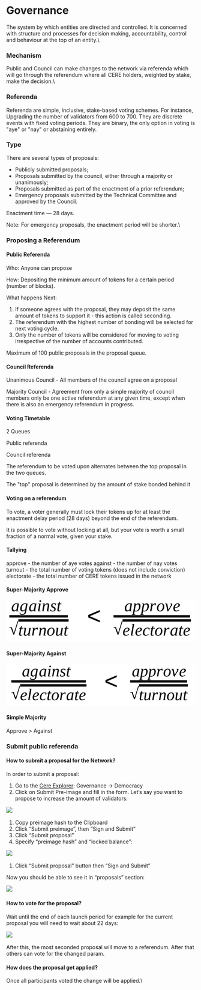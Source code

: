 # Governance

The system by which entities are directed and controlled. It is concerned with structure and processes for decision making, accountability, control and behaviour at the top of an entity.\


### Mechanism

Public and Council can make changes to the network via referenda which will go through the referendum where all CERE holders, weighted by stake, make the decision.\


### Referenda

Referenda are simple, inclusive, stake-based voting schemes. For instance, Upgrading the number of validators from 600 to 700. They are discrete events with fixed voting periods. They are binary, the only option in voting is "aye" or "nay" or abstaining entirely.

### Type

There are several types of proposals:

* Publicly submitted proposals;
* Proposals submitted by the council, either through a majority or unanimously;
* Proposals submitted as part of the enactment of a prior referendum;
* Emergency proposals submitted by the Technical Committee and approved by the Council.

Enactment time — 28 days.

Note: For emergency proposals, the enactment period will be shorter.\


### Proposing a Referendum

#### Public Referenda

Who: Anyone can propose

How: Depositing the minimum amount of tokens for a certain period (number of blocks).

What happens Next:

1. If someone agrees with the proposal, they may deposit the same amount of tokens to support it - this action is called seconding.
2. The referendum with the highest number of bonding will be selected for next voting cycle.
3. Only the number of tokens will be considered for moving to voting irrespective of the number of accounts contributed.

Maximum of 100 public proposals in the proposal queue.

#### Council Referenda

Unanimous Council - All members of the council agree on a proposal

Majority Council - Agreement from only a simple majority of council members only be one active referendum at any given time, except when there is also an emergency referendum in progress.

#### Voting Timetable

2 Queues

Public referenda

Council referenda

The referendum to be voted upon alternates between the top proposal in the two queues.

The "top" proposal is determined by the amount of stake bonded behind it

#### Voting on a referendum

To vote, a voter generally must lock their tokens up for at least the enactment delay period (28 days) beyond the end of the referendum.

It is possible to vote without locking at all, but your vote is worth a small fraction of a normal vote, given your stake.

#### Tallying

approve - the number of aye votes against - the number of nay votes turnout - the total number of voting tokens (does not include conviction) electorate - the total number of CERE tokens issued in the network

#### Super-Majority Approve

![](<../.gitbook/assets/Screenshot from 2021-03-05 14-26-09.png>)

#### Super-Majority Against

![](<../.gitbook/assets/Screenshot from 2021-03-05 14-26-13.png>)

#### Simple Majority

Approve > Against

### Submit public referenda

#### &#x20;How to submit a proposal for the Network?

In order to submit a proposal:

1. Go to the [Cere Explorer](https://explorer.cere.network/#/democracy): Governance -> Democracy
2. Click on Submit Pre-image and fill in the form. Let’s say you want to propose to increase the amount of validators:

![](https://lh4.googleusercontent.com/\_1cArZLMCjvmsBQgsdzvSQiz3loqP66yoaJi8oMmd-tUBu1FoJJrqBdkjVhtC-UjAfhLA0YoGY6m4wGU5YKbzqCeX9dmy2mdAdP4\_XHVKNgJdwJRpMJrPSmNA-eQHWA766Z-jaAd)

1. Copy preimage hash to the Clipboard
2. Click “Submit preimage”, then “Sign and Submit”
3. Click “Submit proposal”
4. Specify “preimage hash” and “locked balance”:

![](https://lh3.googleusercontent.com/sov452bEOsT7zzHL8\_uI1w8Zo1TxY\_1BipIOI-Y\_\_gdDO8PRU2-g5geJAs\_vFB1ZzO62jOzDoMW7OgGYk8Z6Yv\_vLNbr0sGI9qGM\_vZ3cgLVg-sEQzeIQ4kW0kJzHPU5Wbr4rld0)

1. Click “Submit proposal” button then “Sign and Submit”

Now you should be able to see it in “proposals” section:

![](https://lh4.googleusercontent.com/0cvr0kuFO\_4hypk8w2GLa9xBuJn8LABvUjp5yDGic1CuL8jBARznRvAWIyjHTmfXhMhPQl4qFfo7G4\_kQs-hAoAkjn-OGkoMvfk2l2zbYmg1YegL6QbspfHMy5xQ9lZRJOHXjw6Q)

#### How to vote for the proposal?

Wait until the end of each launch period for example for the current proposal you will need to wait about 22 days:

![](https://lh3.googleusercontent.com/NBN9yEsYzJQNhI1AJBiFlk7o11\_Z35YXRL1sSXIRIpxl8Md1G\_7pREsF2LAbqjIa86XEHli0KIbTrycp\_WeLlT03mY21HmFk5elCC1O8DXLRB4BwbjjvsrL8kDWPOm0l6K\_H6Bgc)

After this, the most seconded proposal will move to a referendum. After that others can vote for the changed param.

#### How does the proposal get applied?

Once all participants voted the change will be applied.\

